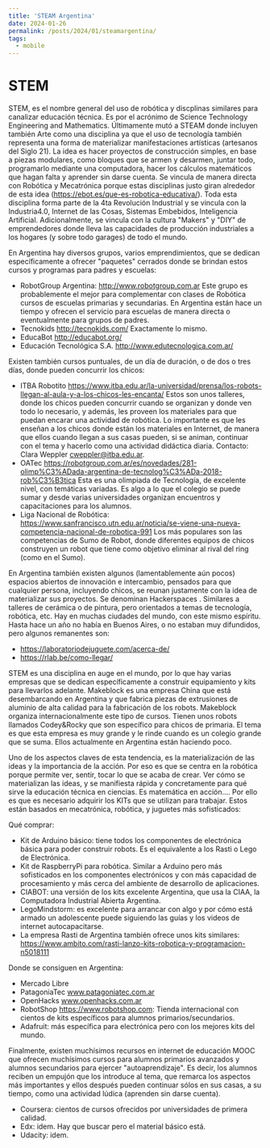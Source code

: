 ```yaml
---
title: 'STEAM Argentina'
date: 2024-01-26
permalink: /posts/2024/01/steamargentina/
tags:
  - mobile
---
```

# STEM

STEM, es el nombre general del uso de robótica y discplinas similares para canalizar educación técnica.  Es por el acrónimo de Science Technology Engineering and Mathematics. Últimamente mutó a STEAM donde incluyen también Arte como una disciplina ya que el uso de tecnología también representa una forma de materializar manifestaciones artísticas (artesanos del Siglo 21).  La idea es hacer proyectos de construcción simples, en base a piezas modulares, como bloques que se armen y desarmen, juntar todo, programarlo mediante una computadora, hacer los cálculos matemáticos que hagan falta y aprender sin darse cuenta.  Se vincula de manera directa con Robótica y Mecatrónica porque estas disciplinas justo giran alrededor de esta idea (https://ebot.es/que-es-robotica-educativa/).  Toda esta disciplina forma parte de la 4ta Revolución Industrial y se vincula con la Industria4.0, Internet de las Cosas, Sistemas Embebidos, Inteligencia Artificial.  Adicionalmente, se vincula con la cultura "Makers" y "DIY" de emprendedores donde lleva las capacidades de producción industriales a los hogares (y sobre todo garages) de todo el mundo.

En Argentina hay diversos grupos, varios emprendimientos, que se dedican específicamente a ofrecer "paquetes" cerrados donde se brindan estos cursos y programas para padres y escuelas:

* RobotGroup Argentina: http://www.robotgroup.com.ar   Este grupo es probablemente el mejor para complementar con clases de Robótica cursos de escuelas primarias y secundarias.  En Argentina están hace un tiempo y ofrecen el servicio para escuelas de manera directa o eventualmente para grupos de padres.  
* Tecnokids http://tecnokids.com/   Exactamente lo mismo.
* EducaBot http://educabot.org/
* Educación Tecnológica S.A.  http://www.edutecnologica.com.ar/  

Existen también cursos puntuales, de un día de duración, o de dos o tres días, donde pueden concurrir los chicos:

* ITBA Robotito https://www.itba.edu.ar/la-universidad/prensa/los-robots-llegan-al-aula-y-a-los-chicos-les-encanta/   Estos son unos talleres, donde los chicos pueden concurrir cuando se organizan y donde ven todo lo necesario, y además, les proveen los materiales para que puedan encarar una actividad de robótica.  Lo importante es que les enseñan a los chicos donde están los materiales en Internet, de manera que ellos cuando llegan a sus casas pueden, si se animan, continuar con el tema y hacerlo como una actividad didáctica diaria.  Contacto: Clara Weppler cweppler@itba.edu.ar.
* OATec   https://robotgroup.com.ar/es/novedades/281-olimp%C3%ADada-argentina-de-tecnolog%C3%ADa-2018-rob%C3%B3tica    Esta es una olimpiada de Tecnología, de excelente nivel, con temáticas variadas.  Es algo a lo que el colegio se puede sumar y desde varias universidades organizan encuentros y capacitaciones para los alumnos.
* Liga Nacional de Robótica: https://www.sanfrancisco.utn.edu.ar/noticia/se-viene-una-nueva-competencia-nacional-de-robotica-991   Los más populares son las competencias de Sumo de Robot, donde diferentes equipos de chicos construyen un robot que tiene como objetivo eliminar al rival del ring (como en el Sumo).

En Argentina también existen algunos (lamentablemente aún pocos) espacios abiertos de innovación e intercambio, pensados para que cualquier persona, incluyendo chicos, se reunan justamente con la idea de materializar sus proyectos.  Se denominan Hackerspaces .  Similares a talleres de cerámica o de pintura, pero orientados a temas de tecnología, robótica, etc.  Hay en muchas ciudades del mundo, con este mismo espíritu. Hasta hace un año no había en Buenos Aires, o no estaban muy difundidos, pero algunos remanentes son:

* https://laboratoriodejuguete.com/acerca-de/
* https://rlab.be/como-llegar/

STEM es una disciplina en auge en el mundo, por lo que hay varias empresas que se dedican específicamente a construir equipamiento y kits para llevarlos adelante.  Makeblock es una empresa China que está desembarcando en Argentina y que fabrica piezas de extrusiones de aluminio de alta calidad para la fabricación de los robots.
Makeblock organiza internacionalmente este tipo de cursos.  Tienen unos robots llamados Codey&Rocky que son específico para chicos de primaria.  El tema es que esta empresa es muy grande y le rinde cuando es un colegio grande que se suma.  Ellos actualmente en Argentina están haciendo poco.

Uno de los aspectos claves de esta tendencia, es la materialización de las ideas y la importancia de la acción.  Por eso es que se centra en la robótica porque permite ver, sentir, tocar lo que se acaba de crear.  Ver cómo se materializan las ideas, y se manifiesta rápida y concretamente para qué sirve la educación técnica en ciencias.  Es matemática en acción....
Por ello es que es necesario adquirir los KITs que se utilizan para trabajar.  Estos están basados en mecatrónica, robótica, y juguetes más sofisticados:

Qué comprar:

* Kit de Arduino básico: tiene todos los componentes de electrónica básica para poder construir robots. Es el equivalente a los Rasti o Lego de Electrónica.
* Kit de RaspberryPi para robótica.  Similar a Arduino pero más sofisticados en los componentes electrónicos y con más capacidad de procesamiento y más cerca del ambiente de desarrollo de aplicaciones.
* CIABOT: una versión de los kits excelente Argentina, que usa la CIAA, la Computadora Industrial Abierta Argentina.
* LegoMindstorm: es excelente para arrancar con algo y por cómo está armado un adolescente puede siguiendo las guías y los videos de internet autocapacitarse.
* La empresa Rasti de Argentina también ofrece unos kits similares:  https://www.ambito.com/rasti-lanzo-kits-robotica-y-programacion-n5018111

Donde se consiguen en Argentina:

* Mercado Libre
* PatagoniaTec www.patagoniatec.com.ar
* OpenHacks www.openhacks.com.ar
* RobotShop https://www.robotshop.com: Tienda internacional con cientos de kits específicos para alumnos primarios/secundarios.  
* Adafruit: más específica para electrónica pero con los mejores kits del mundo.

Finalmente, existen muchísimos recursos en internet de educación MOOC que ofrecen muchísimos cursos para alumnos primarios avanzados y alumnos secundarios para ejercer "autoaprendizaje".  Es decir, los alumnos reciben un empujón que los introduce al tema, que remarca los aspectos más importantes y ellos después pueden continuar sólos en sus casas, a su tiempo, como una actividad lúdica (aprenden sin darse cuenta).

* Coursera: cientos de cursos ofrecidos por universidades de primera calidad.
* Edx: idem.  Hay que buscar pero el material básico está.
* Udacity: idem.  

